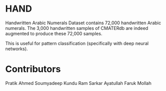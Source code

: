 # HAND
Handwritten Arabic Numerals Dataset contains 72,000 handwritten Arabic numerals. The 3,000 handwritten samples of CMATERdb are indeed augmented to produce these 72,000 samples. 

This is useful for pattern classification (specifically with deep neural networks).

# Contributors
Pratik Ahmed
Soumyadeep Kundu
Ram Sarkar
Ayatullah Faruk Mollah
